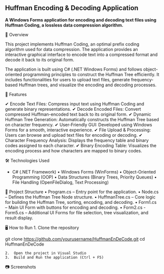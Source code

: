 ## **Huffman Encoding & Decoding Application**

**A Windows Forms application for encoding and decoding text files using Huffman Coding, a lossless data compression algorithm.**

📌 Overview

This project implements Huffman Coding, an optimal prefix coding algorithm used for data compression. The application provides an interactive graphical interface to encode text into a compressed format and decode it back to its original form.

The application is built using C# (.NET Windows Forms) and follows object-oriented programming principles to construct the Huffman Tree efficiently. It includes functionalities for users to upload text files, generate frequency-based Huffman trees, and visualize the encoding and decoding processes.

🚀 Features

✔ Encode Text Files: Compress input text using Huffman Coding and generate binary representations.
✔ Decode Encoded Files: Convert compressed Huffman-encoded text back to its original form.
✔ Dynamic Huffman Tree Generation: Automatically constructs the Huffman Tree based on character frequency.
✔ User-Friendly GUI: Developed using Windows Forms for a smooth, interactive experience.
✔ File Upload & Processing: Users can browse and upload text files for encoding or decoding.
✔ Character Frequency Analysis: Displays the frequency table and binary codes assigned to each character.
✔ Binary Encoding Table: Visualizes the encoding process and how characters are mapped to binary codes.

🛠️ Technologies Used
- C# (.NET Framework)
	•	Windows Forms (WinForms)
	•	Object-Oriented Programming (OOP)
	•	Data Structures (Binary Trees, Priority Queues)
	•	File Handling (OpenFileDialog, Text Processing)

📂 Project Structure
	•	Program.cs – Entry point for the application.
	•	Node.cs – Defines the Huffman Tree Node structure.
	•	HuffmanTree.cs – Core logic for building the Huffman Tree, sorting, encoding, and decoding.
	•	Form1.cs – Main UI Form with buttons for encoding and decoding.
	•	Form2.cs - Form5.cs – Additional UI Forms for file selection, tree visualization, and result display.

🖥️ How to Run
	1.	Clone the repository

git clone https://github.com/yourusername/HuffmanEnDeCode.git
cd HuffmanEnDeCode


	2.	Open the project in Visual Studio
	3.	Build and Run the application (Ctrl + F5)

📷 Screenshots
